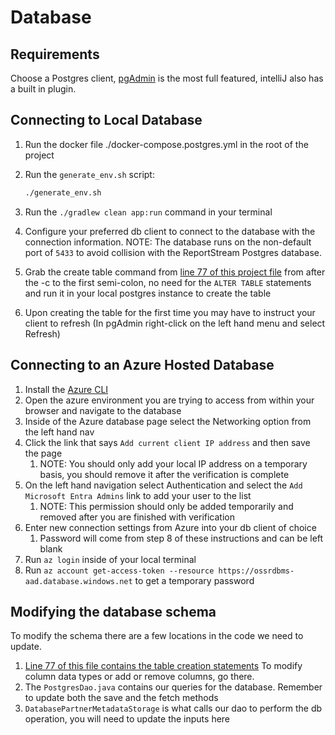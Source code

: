 # Database

## Requirements
Choose a Postgres client, [pgAdmin](https://www.pgadmin.org/) is the most full featured, intelliJ also has a built in plugin.

## Connecting to Local Database
1. Run the docker file ./docker-compose.postgres.yml in the root of the project
2. Run the `generate_env.sh` script:

    ```bash
    ./generate_env.sh
    ```

3. Run the `./gradlew clean app:run` command in your terminal
4. Configure your preferred db client to connect to the database with the connection information.  NOTE: The database runs on the non-default port of `5433` to avoid collision with the ReportStream Postgres database.
5. Grab the create table command from [line 77 of this project file](.github/workflows/terraform-deploy_reusable.yml) from after the -c to the first semi-colon, no need for the `ALTER TABLE` statements and run it in your local postgres instance to create the table
6. Upon creating the table for the first time you may have to instruct your client to refresh (In pgAdmin right-click on the left hand menu and select Refresh)

## Connecting to an Azure Hosted Database
1. Install the [Azure CLI](https://learn.microsoft.com/en-us/cli/azure/install-azure-cli)
2. Open the azure environment you are trying to access from within your browser and navigate to the database
3. Inside of the Azure database page select the Networking option from the left hand nav
4. Click the link that says `Add current client IP address` and then save the page
    1. NOTE: You should only add your local IP address on a temporary basis, you should remove it after the verification is complete
5. On the left hand navigation select Authentication and select the `Add Microsoft Entra Admins` link to add your user to the list
    1. NOTE: This permission should only be added temporarily and removed after you are finished with verification
6. Enter new connection settings from Azure into your db client of choice
   1. Password will come from step 8 of these instructions and can be left blank
7. Run `az login` inside of your local terminal
8. Run `az account get-access-token --resource https://ossrdbms-aad.database.windows.net` to get a temporary password

## Modifying the database schema
To modify the schema there are a few locations in the code we need to update.
1. [Line 77 of this file contains the table creation statements](.github/workflows/terraform-deploy_reusable.yml) To modify column data types or add or remove columns, go there.
2. The `PostgresDao.java` contains our queries for the database. Remember to update both the save and the fetch methods
3. `DatabasePartnerMetadataStorage` is what calls our dao to perform the db operation, you will need to update the inputs here
